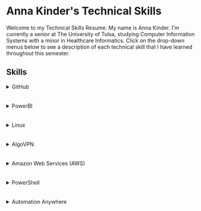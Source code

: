 <h1> Anna Kinder's Technical Skills </h1>
Welcome to my Technical Skills Resume. My name is Anna Kinder. I'm currently a senior at The University of Tulsa, studying Computer Information Systems with a minor in Healthcare Informatics. Click on the drop-down menus below to see a description of each technical skill that I have learned throughout this semester. 

<h2> Skills </h2>

<details><summary>GitHub</summary>
  <h4> Description: </h4>
  I completed the introductory GitHub learning labs, "First Day on GitHub" and "First Week on GitHub", offered on the <a href="https://lab.github.com/courses">Github Website</a>. This training helped me to learn the basics needed to create my own Technical Resume on Github. I learned how to communicate with other users on Github to find help or inspiration. I learned how to create my own repository with branches to help keep my work organized and make projects easier when working with others. Furthermore, I learned how to make commits and introduce changes with pull requests. 
  
  **Lessons Completed:**
  <ul>
    <li>Introduction to GitHub</li>
    <li>Communicating Using Markdown</li>
    <li>Uploading Projects to GitHub</li>
    <li>Creating a GitHub Homepage</li>
    <li>Merging Pull Requests</li>
    <li>Reviewing Pull Requests</li>
    <li>Managing Merge Conflicts</li>
    <li>Securing Workflows</li>
  </ul>
  <br>
  
  **Proof of Completion:**
  <br>
  <img src="github1.png" alt="Github photo">
  <img src="github2.png" alt="Github photo">
  
</details>

<br>
<br>

<details><summary>PowerBI</summary>
  <h4> Description: </h4>
  I completed the <a href="https://www.edx.org/course/analyzing-and-visualizing-data-with-power-bi-0">Analyzing and Visualizing Data with Power BI</a> course on edX. I learned how to create and edit a dashboard, create a report based off excel data, and better interpret data. These skills will help me in the future if I ever need to put together data and present it. PowerBI allows users to better understand the information they are looking at and help point out the most important aspects. Using this traning, I was abe to complete my own <a href="https://www.youtube.com/watch?v=BKjC5Wvp-Rc&feature=youtu.be">PowerBI Dashboard</a> using sample data. 
<br>
  
  **Proof of Completion:**
  <br>
  <img src="PowerBI1.png" alt="PBI photo">
  <img src="PowerBI2.png" alt="PBI2 photo">
  <img src="PowerBI3.png" alt="PBI3 photo">

  
  
  
</details>

<br>

<br>

<details><summary>Linux</summary>
  <h4> Description: </h4>
  I completed Linux Adademy's LPI Linux Essentials Certification Training. This course taught me about the Linux Operating system, which I did not know a lot about previously. It was very helpful to me to walk through the commands I was learning through training on the Terminal application. I used OS X while taking this course, but I learned more about the different operating systems and what they are useful for. Additionally, I learned about security, including, user types/groups, file permissions, and file ownership. 
  
  <br>
  
  **Lessons Completed:**
  <ul>
    <li>Linux Evolution and Popular Operating Systems</li>
    <li>Major Open-Source Applications</li>
    <li>Open-Source Software and Licensing</li>
    <li>ICT Skills and Working in Linux</li>
    <li>Command Line Basics</li>
    <li>Using Command Line to Get Help</li>
    <li>Using Directories and Listing Files</li>
    <li>Creating, Moving, and Deleting Files</li>
    <li>Archiving Files on the Command Line</li>
    <li>Searching and Extracting Data from Files</li>
    <li>Turning Commands into a Script</li>
    <li>Choosing an Operating System</li>
    <li>Understanding Computer Hardware</li>
    <li>Where Data is Stored</li>
    <li>Your Computer on the Network</li>
    <li>Basic Security and Identifying User Types</li>
    <li>Creating User and Groups</li>
    <li>Managing File Permissions and Ownership</li>
    <li>Special Directories and Files</li>
  </ul>
  <br>
  
  **Proof of Completion:**
  <br>
  <img src="Linux.png" alt="Linux photo">
  
</details>

<br>

<br>

<details><summary>AlgoVPN</summary>
  <h4> Description: </h4>
  I configured a VPN in the cloud using the Algo VPN Ansible scripts provided by Trail of Bits. With the help of this tutorial, I successfully deployed the Algo server, configured the VPN clients, set up an SSH tunnel, and added/removed users. Though challenging, this skill taught me more than just how to configure a VPN. I was able to use troubleshooting skills and working with fellow classmates to help solve this difficult task. If I ever need to build a VPN again, I have the experience to help guide me through the process. 
  
  <br>
  <br>
  
   **Proof of Completion:**
   <img src="AlgoVpn.png" alt="Algo VPN">
  
</details>

<br>

<br>

<details><summary>Amazon Web Services (AWS)</summary>
  <h4> Description: </h4>
  I completed the AWS Essentials training on Linux Academy. This training was very helpful because it provided hands on acitivities, along with videos. Through this training, I was able to set up my own AWS account and apply it. I was able to demonstrate this by setting up an OpenVPN and IPSecVPN using the AWS platform. A large number of companies are moving towards using AWS, and this traning helped me better understand why. 
  
  <br>
  <br>
**Proof of Completion:**

<img src="aws.jpg" alt="AWS Traning">
<img src="IPSecVPN.png" alt="IPSecVPN">
<img src="OpenVPN.png" alt="Algo VPN">

</details>

<br>

<br>

<details><summary>PowerShell</summary>
  <h4> Description: </h4>
  I completed LinkedIn's Premium PowerShell 5 Essential Training. In this training I learned how to install Windows Management Framework 5, run commands, discover commands, find and use local modules, select, store, and filter object data, create scripts, automate tasks, and use PowerShell remotely. I was taught how to get help from the help system, extend Powershell with modules and snap-ins, and automate administrative tasks. 
  
  <br>
  <br>
  
   **Proof of Completion:**
   <img src="PowershellCert1.png" alt="Powershell">
  
</details>

<br>

<br>

<details><summary>Automation Anywhere</summary>
  <h4> Description: </h4>
  I completed a portion of the Automation Anywhere University Essential Level Prep Courses (MBA Students). I was very excited to learn more about Automation Anywhere because the company I am working for uses it to automate tasks. Though the training provided valuable information, the platform needs some work. I ran into multiple road blocks of not having permission to access courses and learning paths, but completed what I could on the track. This traning gave me a lot of background information into how processes are chosen for automation and how to prioritize what to automate. Additionally, I learned how basic bots work. I really like how Automation Anywhere is friendly towards someone who isn't an expert in programming, but still likes to do it. The pre-built functions allow me to build a bot with knowing the basics of programming. 
  
  **Proof of Work:**
  <img src="AutomationAnywhere.png" alt="Automation Anywhere">
  
</details>


